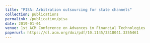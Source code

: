 ```yaml
---
title: "PISA: Arbitration outsourcing for state channels"
collection: publications
permalink: /publication/pisa
date: 2019-01-01
venue: 1st ACM Conference on Advances in Financial Technologies
paperurl: https://dl.acm.org/doi/pdf/10.1145/3318041.3355461
---
```

